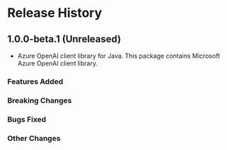 # Release History

## 1.0.0-beta.1 (Unreleased)

- Azure OpenAI client library for Java. This package contains Microsoft Azure OpenAI client library.

### Features Added

### Breaking Changes

### Bugs Fixed

### Other Changes

